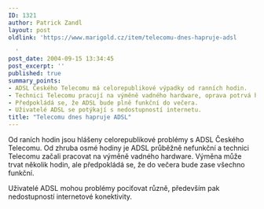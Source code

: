 ```yaml
---
ID: 1321
author: Patrick Zandl
layout: post
oldlink: 'https://www.marigold.cz/item/telecomu-dnes-hapruje-adsl

  '
post_date: 2004-09-15 13:34:45
post_excerpt: ''
published: true
summary_points:
- ADSL Českého Telecomu má celorepublikové výpadky od ranních hodin.
- Technici Telecomu pracují na výměně vadného hardware, oprava potrvá hodiny.
- Předpokládá se, že ADSL bude plně funkční do večera.
- Uživatelé ADSL se potýkají s nedostupností internetu.
title: "Telecomu dnes hapruje ADSL"
---
```


<p>
Od raních hodin jsou hlášeny celorepublikové problémy s ADSL Českého Telecomu. Od zhruba osmé hodiny je ADSL průběžně nefunkční a technici Telecomu začali pracovat na výměně vadného hardware. Výměna může trvat několik hodin, ale předpokládá se, že do večera bude zase všechno funkční. </p>

<p>
Uživatelé ADSL mohou problémy pociťovat různě, především pak nedostupností internetové konektivity.
</p>